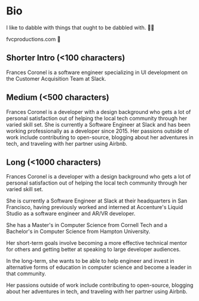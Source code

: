 # Bio

I like to dabble with things that ought to be dabbled with. 🍫🍓

fvcproductions.com 👀

## Shorter Intro (<100 characters)

Frances Coronel is a software engineer specializing in UI development on the Customer Acquisition Team at Slack.

## Medium (<500 characters)

Frances Coronel is a developer with a design background who gets a lot of personal satisfaction out of helping the local tech community through her varied skill set. She is currently a Software Engineer at Slack and has been working professionally as a developer since 2015. Her passions outside of work include contributing to open-source, blogging about her adventures in tech, and traveling with her partner using Airbnb.

## Long (<1000 characters)

Frances Coronel is a developer with a design background who gets a lot of personal satisfaction out of helping the local tech community through her varied skill set.

She is currently a Software Engineer at Slack at their headquarters in San Francisco, having previously worked and interned at Accenture's Liquid Studio as a software engineer and AR/VR developer.

She has a Master's in Computer Science from Cornell Tech and a Bachelor's in Computer Science from Hampton University.

Her short-term goals involve becoming a more effective technical mentor for others and getting better at speaking to large developer audiences.

In the long-term, she wants to be able to help engineer and invest in alternative forms of education in computer science and become a leader in that community.

Her passions outside of work include contributing to open-source, blogging about her adventures in tech, and traveling with her partner using Airbnb.
